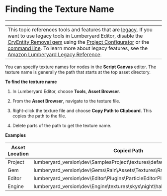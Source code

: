 # Finding the Texture Name<a name="finding-texture-by-names"></a>


****  

|  | 
| --- |
| This topic references tools and features that are [legacy](https://docs.aws.amazon.com/lumberyard/latest/userguide/ly-glos-chap.html#legacy)\. If you want to use legacy tools in Lumberyard Editor, disable the [CryEntity Removal gem](https://docs.aws.amazon.com/lumberyard/latest/userguide/gems-system-cryentity-removal-gem.html) using the [Project Configurator](https://docs.aws.amazon.com/lumberyard/latest/userguide/configurator-intro.html) or the [command line](https://docs.aws.amazon.com/lumberyard/latest/userguide/lmbr-exe.html)\. To learn more about legacy features, see the [Amazon Lumberyard Legacy Reference](https://docs.aws.amazon.com/lumberyard/latest/legacyreference/)\. | 

You can specify texture names for nodes in the **Script Canvas** editor\. The texture name is generally the path that starts at the top asset directory\.

**To find the texture name**

1. In Lumberyard Editor, choose **Tools**, **Asset Browser**\. 

1. From the **Asset Browser**, navigate to the texture file\.

1. Right\-click the texture file and choose **Copy Path to Clipboard**\. This copies the path to the file\.

1. Delete parts of the path to get the texture name\.


**Examples**  

| Asset Location | Copied Path | Path to Delete | Texture Name to Reference | 
| --- | --- | --- | --- | 
| Project | lumberyard\_version\\dev\\SamplesProject\\textures\\defaults\\white\.tif | lumberyard\_version\\dev\\SamplesProject\\ | textures\\defaults\\white\.tif | 
| Gem | lumberyard\_version\\dev\\Gems\\Rain\\Assets\\Textures\\Rain\\rainfall\.tif | lumberyard\_version\\dev\\Gems\\Rain\\Assets\\ | Textures\\Rain\\rainfall\.tif | 
| Editor | lumberyard\_version\\dev\\Editor\\Plugins\\ParticleEditorPlugin\\defaults\\feather01\.tif | lumberyard\_version\\dev\\ | Editor\\Plugins\\ParticleEditorPlugin\\defaults\\feather01\.tif | 
| Engine |  lumberyard\_version\\dev\\Engine\\textures\\skys\\night\\half\_moon\.tif | lumberyard\_version\\dev\\Engine\\ | textures\\skys\\night\\half\_moon\.tif  | 